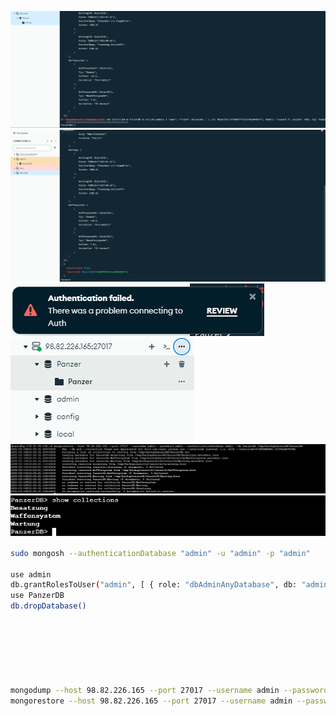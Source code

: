 ![alt text](image.png)
![alt text](image-1.png)
![alt text](image-2.png)
![alt text](image-4.png)
![alt text](image-9.png)
![alt text](image-10.png)

```bash
sudo mongosh --authenticationDatabase "admin" -u "admin" -p "admin"

use admin
db.grantRolesToUser("admin", [ { role: "dbAdminAnyDatabase", db: "admin" } ])
use PanzerDB
db.dropDatabase()







mongodump --host 98.82.226.165 --port 27017 --username admin --password admin --authenticationDatabase admin --db PanzerDB --out /tmp/backupPanzerDB
mongorestore --host 98.82.226.165 --port 27017 --username admin --password admin --authenticationDatabase admin --db PanzerDB /tmp/backupPanzerDB/PanzerDB
````




